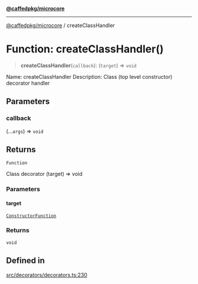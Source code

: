 [**@caffedpkg/microcore**](../README.md)

***

[@caffedpkg/microcore](../globals.md) / createClassHandler

# Function: createClassHandler()

> **createClassHandler**(`callback`): (`target`) => `void`

Name: createClassHandler
Description: Class (top level constructor) decorator handler

## Parameters

### callback

(...`args`) => `void`

## Returns

`Function`

Class decorator (target) => void

### Parameters

#### target

[`ConstructorFunction`](../type-aliases/ConstructorFunction.md)

### Returns

`void`

## Defined in

[src/decorators/decorators.ts:230](https://github.com/caffed/microcore/blob/3444f5042af4893783a848f270124aa74f8db032/src/decorators/decorators.ts#L230)
